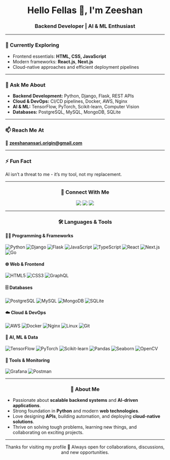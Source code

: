 <h1 align="center">Hello Fellas 👋, I'm Zeeshan</h1>
<h3 align="center">Backend Developer | AI & ML Enthusiast </h3>

---

### 🌱 Currently Exploring
- Frontend essentials: **HTML, CSS, JavaScript**  
- Modern frameworks: **React.js**, **Next.js**  
- Cloud-native approaches and efficient deployment pipelines  

---

### 💬 Ask Me About
- **Backend Development:** Python, Django, Flask, REST APIs  
- **Cloud & DevOps:** CI/CD pipelines, Docker, AWS, Nginx  
- **AI & ML:** TensorFlow, PyTorch, Scikit-learn, Computer Vision  
- **Databases:** PostgreSQL, MySQL, MongoDB, SQLite  

---

### 📫 Reach Me At
📩 **zeeshanansari.origin@gmail.com**

---

### ⚡ Fun Fact
AI isn’t a threat to me - it’s my tool, not my replacement.  


---

<h3 align="center">🤝 Connect With Me</h3>
<p align="center">
  <a href="mailto:zeeshanansari.origin@gmail.com"><img src="https://img.shields.io/badge/Gmail-D14836?style=for-the-badge&logo=gmail&logoColor=white" /></a>
  <a href="https://www.linkedin.com/in/zeeshan-ansari-391613375/"><img src="https://img.shields.io/badge/LinkedIn-0A66C2?style=for-the-badge&logo=linkedin&logoColor=white" /></a>
  <a href="https://github.com/zeeshan-origin"><img src="https://img.shields.io/badge/GitHub-181717?style=for-the-badge&logo=github&logoColor=white" /></a>
</p>

---

<h3 align="center">🛠️ Languages & Tools</h3>

#### 👨‍💻 Programming & Frameworks
![Python](https://img.shields.io/badge/Python-3776AB?style=flat&logo=python&logoColor=white)
![Django](https://img.shields.io/badge/Django-092E20?style=flat&logo=django&logoColor=white)
![Flask](https://img.shields.io/badge/Flask-000000?style=flat&logo=flask&logoColor=white)
![JavaScript](https://img.shields.io/badge/JavaScript-F7DF1E?style=flat&logo=javascript&logoColor=black)
![TypeScript](https://img.shields.io/badge/TypeScript-3178C6?style=flat&logo=typescript&logoColor=white)
![React](https://img.shields.io/badge/React-20232A?style=flat&logo=react&logoColor=61DAFB)
![Next.js](https://img.shields.io/badge/Next.js-000000?style=flat&logo=nextdotjs&logoColor=white)
![Go](https://img.shields.io/badge/Go-00ADD8?style=flat&logo=go&logoColor=white)

#### 🌐 Web & Frontend
![HTML5](https://img.shields.io/badge/HTML5-E34F26?style=flat&logo=html5&logoColor=white)
![CSS3](https://img.shields.io/badge/CSS3-1572B6?style=flat&logo=css3&logoColor=white)
![GraphQL](https://img.shields.io/badge/GraphQL-E10098?style=flat&logo=graphql&logoColor=white)

#### 🗄️ Databases
![PostgreSQL](https://img.shields.io/badge/PostgreSQL-316192?style=flat&logo=postgresql&logoColor=white)
![MySQL](https://img.shields.io/badge/MySQL-4479A1?style=flat&logo=mysql&logoColor=white)
![MongoDB](https://img.shields.io/badge/MongoDB-47A248?style=flat&logo=mongodb&logoColor=white)
![SQLite](https://img.shields.io/badge/SQLite-003B57?style=flat&logo=sqlite&logoColor=white)

#### ☁️ Cloud & DevOps
![AWS](https://img.shields.io/badge/AWS-232F3E?style=flat&logo=amazonaws&logoColor=white)
![Docker](https://img.shields.io/badge/Docker-2496ED?style=flat&logo=docker&logoColor=white)
![Nginx](https://img.shields.io/badge/Nginx-009639?style=flat&logo=nginx&logoColor=white)
![Linux](https://img.shields.io/badge/Linux-FCC624?style=flat&logo=linux&logoColor=black)
![Git](https://img.shields.io/badge/Git-F05032?style=flat&logo=git&logoColor=white)

#### 🤖 AI, ML & Data
![TensorFlow](https://img.shields.io/badge/TensorFlow-FF6F00?style=flat&logo=tensorflow&logoColor=white)
![PyTorch](https://img.shields.io/badge/PyTorch-EE4C2C?style=flat&logo=pytorch&logoColor=white)
![Scikit-learn](https://img.shields.io/badge/Scikit--learn-F7931E?style=flat&logo=scikit-learn&logoColor=white)
![Pandas](https://img.shields.io/badge/Pandas-150458?style=flat&logo=pandas&logoColor=white)
![Seaborn](https://img.shields.io/badge/Seaborn-3776AB?style=flat&logo=python&logoColor=white)
![OpenCV](https://img.shields.io/badge/OpenCV-5C3EE8?style=flat&logo=opencv&logoColor=white)

#### 🔧 Tools & Monitoring
![Grafana](https://img.shields.io/badge/Grafana-F46800?style=flat&logo=grafana&logoColor=white)
![Postman](https://img.shields.io/badge/Postman-FF6C37?style=flat&logo=postman&logoColor=white)

---

<h3 align="center">🚀 About Me</h3>

- Passionate about **scalable backend systems** and **AI-driven applications**.  
- Strong foundation in **Python** and modern **web technologies**.  
- Love designing **APIs**, building automation, and deploying **cloud-native solutions**.  
- Thrive on solving tough problems, learning new things, and collaborating on exciting projects.  

---

<p align="center">
  Thanks for visiting my profile 🌟  
  Always open for collaborations, discussions, and new opportunities.  
</p>
